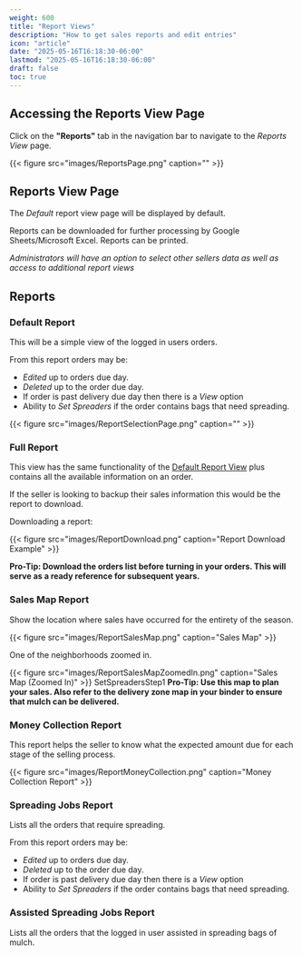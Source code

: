 ```yaml
---
weight: 600
title: "Report Views"
description: "How to get sales reports and edit entries"
icon: "article"
date: "2025-05-16T16:18:30-06:00"
lastmod: "2025-05-16T16:18:30-06:00"
draft: false
toc: true
---
```


## Accessing the Reports View Page

Click on the __"Reports"__ tab in the navigation bar to navigate to the _Reports
View_ page.

{{< figure src="images/ReportsPage.png" caption="" >}}

## Reports View Page

The _Default_ report view page will be displayed by default.

Reports can be downloaded for further processing by Google Sheets/Microsoft Excel.
Reports can be printed.

_Administrators will have an option to select other sellers data as well as
access to additional report views_

## Reports

### Default Report

This will be a simple view of the logged in users orders.

From this report orders may be:

- _Edited_ up to orders due day.
- _Deleted_ up to the order due day.
- If order is past delivery due day then there is a _View_ option
- Ability to _Set Spreaders_ if the order contains bags that need spreading.

{{< figure src="images/ReportSelectionPage.png" caption="" >}}

### Full Report

This view has the same functionality of the [Default Report View](#default-report)
plus contains all the available information on an order.

If the seller is looking to backup their sales information this would be the
report to download.

Downloading a report:

{{< figure src="images/ReportDownload.png" caption="Report Download Example" >}}

__Pro-Tip: Download the orders list before turning in your orders.
This will serve as a ready reference for subsequent years.__

### Sales Map Report

Show the location where sales have occurred for the entirety of the season.

{{< figure src="images/ReportSalesMap.png" caption="Sales Map" >}}

One of the neighborhoods zoomed in.

{{< figure src="images/ReportSalesMapZoomedIn.png" caption="Sales Map (Zoomed In)" >}}
SetSpreadersStep1
__Pro-Tip: Use this map to plan your sales. Also refer to the delivery zone map
in your binder to ensure that mulch can be delivered.__

### Money Collection Report

This report helps the seller to know what the expected amount due for each stage
of the selling process.

{{< figure src="images/ReportMoneyCollection.png" caption="Money Collection Report" >}}

### Spreading Jobs Report

Lists all the orders that require spreading.

From this report orders may be:

- _Edited_ up to orders due day.
- _Deleted_ up to the order due day.
- If order is past delivery due day then there is a _View_ option
- Ability to _Set Spreaders_ if the order contains bags that need spreading.

### Assisted Spreading Jobs Report

Lists all the orders that the logged in user assisted in spreading bags of mulch.
